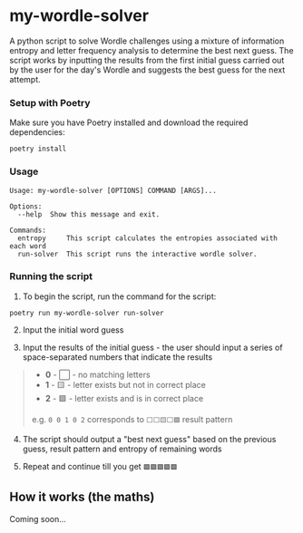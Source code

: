 # my-wordle-solver

A python script to solve Wordle challenges using a mixture of information entropy and letter frequency analysis to determine the best next guess.
The script works by inputting the results from the first initial guess carried out by the user for the day's Wordle and suggests the best guess for the next attempt.

### Setup with Poetry
Make sure you have Poetry installed and download the required dependencies:
```shell
poetry install
```

### Usage
```
Usage: my-wordle-solver [OPTIONS] COMMAND [ARGS]...

Options:
  --help  Show this message and exit.

Commands:
  entropy     This script calculates the entropies associated with each word
  run-solver  This script runs the interactive wordle solver.
```

### Running the script
1. To begin the script, run the command for the script:
```shell
poetry run my-wordle-solver run-solver
```
2. Input the initial word guess

3. Input the results of the initial guess - the user should input a series of space-separated numbers that indicate the results
> - **0** - ⬜️ - no matching letters
> - **1** - 🟨 - letter exists but not in correct place
> - **2** - 🟩 - letter exists and is in correct place
> 
> e.g. `0 0 1 0 2` corresponds to `⬜️⬜️🟨⬜️🟩` result pattern

4. The script should output a "best next guess" based on the previous guess, result pattern and entropy of remaining words

5. Repeat and continue till you get `🟩🟩🟩🟩🟩`


## How it works (the maths)
Coming soon...


